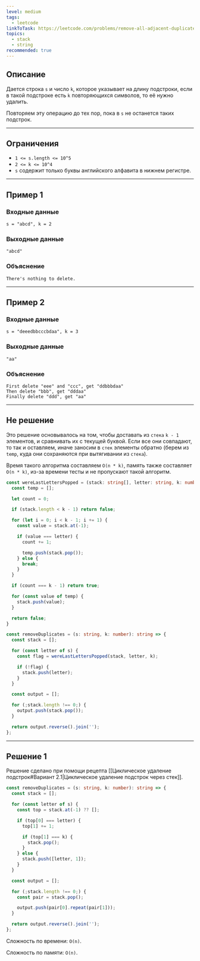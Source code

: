```yaml
---
level: medium
tags:
  - leetcode
linkToTask: https://leetcode.com/problems/remove-all-adjacent-duplicates-in-string-ii/
topics:
  - stack
  - string
recommended: true
---
```

## Описание

Дается строка `s` и число `k`, которое указывает на длину подстроки, если в такой подстроке есть `k` повторяющихся символов, то её нужно удалить.

Повторяем эту операцию до тех пор, пока в `s` не останется таких подстрок.

---
## Ограничения

- `1 <= s.length <= 10^5`
- `2 <= k <= 10^4`
- `s` содержит только буквы английского алфавита в нижнем регистре.

---
## Пример 1

### Входные данные

```
s = "abcd", k = 2
```
### Выходные данные

```
"abcd"
```
### Объяснение

```
There's nothing to delete.
```

---
## Пример 2

### Входные данные

```
s = "deeedbbcccbdaa", k = 3
```
### Выходные данные

```
"aa"
```
### Объяснение

```
First delete "eee" and "ccc", get "ddbbbdaa"
Then delete "bbb", get "dddaa"
Finally delete "ddd", get "aa"
```

---
## Не решение

Это решение основывалось на том, чтобы доставать из `стека` `k - 1` элементов, и сравнивать их с текущей буквой. Если все они совпадают, то так и оставляем, иначе заносим в `стек` элементы обратно (берем из `temp`, куда они сохраняются при вытягивании из `стека`).

Время такого алгоритма составляем `O(n * k)`, память также составляет `O(n * k)`, из-за времени тесты и не пропускают такой алгоритм.

```typescript
const wereLastLettersPopped = (stack: string[], letter: string, k: number) => {
  const temp = [];

  let count = 0;

  if (stack.length < k - 1) return false;

  for (let i = 0; i < k - 1; i += 1) {
    const value = stack.at(-1);

    if (value === letter) {
      count += 1;

      temp.push(stack.pop());
    } else {
      break;
    }
  }

  if (count === k - 1) return true;

  for (const value of temp) {
    stack.push(value);
  }

  return false;
}

const removeDuplicates = (s: string, k: number): string => {
  const stack = [];

  for (const letter of s) {
    const flag = wereLastLettersPopped(stack, letter, k);

    if (!flag) {
      stack.push(letter);
    }
  }

  const output = [];

  for (;stack.length !== 0;) {
    output.push(stack.pop());
  }

  return output.reverse().join('');
};
```

---
## Решение 1

Решение сделано при помощи рецепта [[Циклическое удаление подстрок#Вариант 2.1|Циклическое удаление подстрок через стек]].

```typescript
const removeDuplicates = (s: string, k: number): string => {
  const stack = [];

  for (const letter of s) {
    const top = stack.at(-1) ?? [];

    if (top[0] === letter) {
      top[1] += 1;

      if (top[1] === k) {
        stack.pop();
      }
    } else {
      stack.push([letter, 1]);
    }
  }

  const output = [];

  for (;stack.length !== 0;) {
    const pair = stack.pop();

    output.push(pair[0].repeat(pair[1]));
  }

  return output.reverse().join('');
};
```

Сложность по времени: `O(n)`.

Сложность по памяти: `O(n)`.